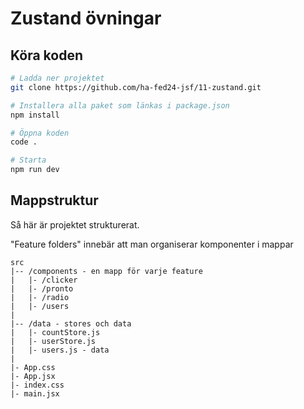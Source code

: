 # Zustand övningar

## Köra koden
```bash
# Ladda ner projektet
git clone https://github.com/ha-fed24-jsf/11-zustand.git

# Installera alla paket som länkas i package.json
npm install

# Öppna koden
code .

# Starta
npm run dev
```


## Mappstruktur
Så här är projektet strukturerat.

"Feature folders" innebär att man organiserar komponenter i mappar

```
src
|-- /components - en mapp för varje feature
|   |- /clicker
|   |- /pronto
|   |- /radio
|   |- /users
|
|-- /data - stores och data
|   |- countStore.js
|   |- userStore.js
|   |- users.js - data
|
|- App.css
|- App.jsx
|- index.css
|- main.jsx
```
